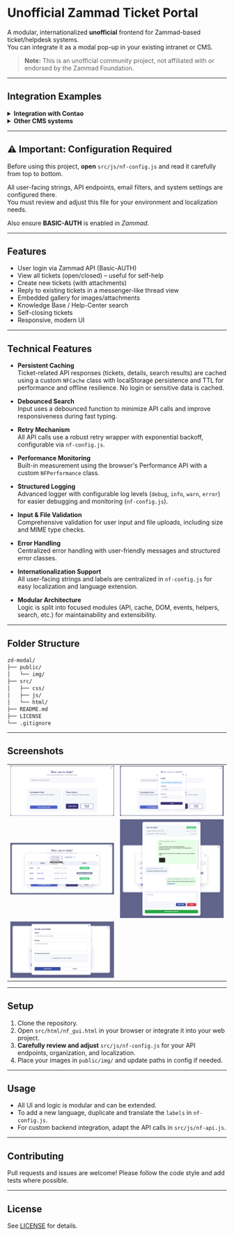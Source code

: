 # Unofficial Zammad Ticket Portal

A modular, internationalized **unofficial** frontend for Zammad-based ticket/helpdesk systems.  
You can integrate it as a modal pop-up in your existing intranet or CMS.

> **Note:** This is an unofficial community project, not affiliated with or endorsed by the Zammad Foundation.

---

## Integration Examples

<details>
  <summary><strong>Integration with Contao</strong></summary>

  1. Upload all files to the server filesystem.  
  2. Place the contents of `nf_gui.html` in a new Contao article and adjust the paths accordingly.  
  3. Remove `<meta charset="utf-8">` from the top of the HTML (Contao can’t handle it).  

  That’s it! The button will appear wherever you place it, and on click, the background will blur and the modal will pop up.
</details>

<details>
  <summary><strong>Other CMS systems</strong></summary>

  You probably know what you're doing.  
  I haven’t tested it in other frontends yet.  
  Feel free to create an issue if problems arise.
</details>

---

## ⚠️ Important: Configuration Required

Before using this project, **open** `src/js/nf-config.js` and read it carefully from top to bottom.  

All user-facing strings, API endpoints, email filters, and system settings are configured there.  
You must review and adjust this file for your environment and localization needs.  

Also ensure **BASIC-AUTH** is enabled in *Zammad*.

---

## Features

- User login via Zammad API (Basic-AUTH)
- View all tickets (open/closed) – useful for self-help
- Create new tickets (with attachments)
- Reply to existing tickets in a messenger-like thread view
- Embedded gallery for images/attachments
- Knowledge Base / Help-Center search
- Self-closing tickets
- Responsive, modern UI

---

## Technical Features

- **Persistent Caching**  
  Ticket-related API responses (tickets, details, search results) are cached using a custom `NFCache` class with localStorage persistence and TTL for performance and offline resilience. No login or sensitive data is cached.

- **Debounced Search**  
  Input uses a debounced function to minimize API calls and improve responsiveness during fast typing.

- **Retry Mechanism**  
  All API calls use a robust retry wrapper with exponential backoff, configurable via `nf-config.js`.

- **Performance Monitoring**  
  Built-in measurement using the browser's Performance API with a custom `NFPerformance` class.

- **Structured Logging**  
  Advanced logger with configurable log levels (`debug`, `info`, `warn`, `error`) for easier debugging and monitoring (`nf-config.js`).

- **Input & File Validation**  
  Comprehensive validation for user input and file uploads, including size and MIME type checks.

- **Error Handling**  
  Centralized error handling with user-friendly messages and structured error classes.

- **Internationalization Support**  
  All user-facing strings and labels are centralized in `nf-config.js` for easy localization and language extension.

- **Modular Architecture**  
  Logic is split into focused modules (API, cache, DOM, events, helpers, search, etc.) for maintainability and extensibility.

---

## Folder Structure
```
zd-modal/
├── public/
│   └── img/
├── src/
│   ├── css/
│   ├── js/
│   └── html/
├── README.md
├── LICENSE
└── .gitignore
```
---

## Screenshots

<table>
  <tr>
    <td><img src="public/img/github/main.png" alt="Main UI" width="350"/></td>
    <td><img src="public/img/github/login.png" alt="Login" width="350"/></td>
  </tr>
  <tr>
    <td><img src="public/img/github/ticket-overview-filter.png" alt="Ticket Overview" width="350"/></td>
    <td><img src="public/img/github/ticket-detail.png" alt="Ticket Detail" width="350"/></td>
  </tr>
  <tr>
    <td><img src="public/img/github/new-ticket.png" alt="New Ticket" width="350"/></td>
    <td></td>
  </tr>
</table>

---

## Setup

1. Clone the repository.
2. Open `src/html/nf_gui.html` in your browser or integrate it into your web project.
3. **Carefully review and adjust** `src/js/nf-config.js` for your API endpoints, organization, and localization.
4. Place your images in `public/img/` and update paths in config if needed.

---

## Usage

- All UI and logic is modular and can be extended.
- To add a new language, duplicate and translate the `labels` in `nf-config.js`.
- For custom backend integration, adapt the API calls in `src/js/nf-api.js`.

---

## Contributing

Pull requests and issues are welcome! Please follow the code style and add tests where possible.

---

## License

See [LICENSE](LICENSE.md) for details.
